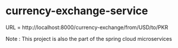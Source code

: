 # currency-exchange-service

URL = http://localhost:8000/currency-exchange/from/USD/to/PKR




Note :
This project is also the part of the spring cloud microservices
